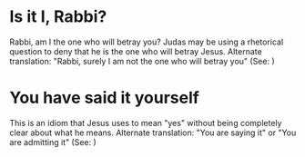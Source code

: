 
# Is it I, Rabbi?
Rabbi, am I the one who will betray you? Judas may be using a rhetorical question to deny that he is the one who will betray Jesus. Alternate translation: "Rabbi, surely I am not the one who will betray you" (See: )

# You have said it yourself
This is an idiom that Jesus uses to mean "yes" without being completely clear about what he means. Alternate translation: "You are saying it" or "You are admitting it" (See: )